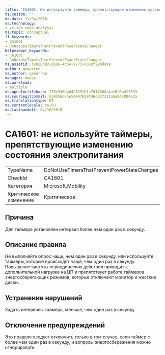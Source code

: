 ```yaml
---
title: 'CA1601: Не используйте таймеры, препятствующие изменению состояния электропитания | Документы Microsoft'
ms.custom: ''
ms.date: 11/04/2016
ms.technology:
- vs-ide-code-analysis
ms.topic: conceptual
f1_keywords:
- CA1601
- DoNotUseTimersThatPreventPowerStateChanges
helpviewer_keywords:
- CA1601
- DoNotUseTimersThatPreventPowerStateChanges
ms.assetid: b8028c92-0696-4c54-9773-0028f29bda9a
author: gewarren
ms.author: gewarren
manager: douge
ms.workload:
- multiple
ms.openlocfilehash: 270c030d4d4b829fb1e7d17308a4ae6f0ad17539
ms.sourcegitcommit: 6a9d5bd75e50947659fd6c837111a6a547884e2a
ms.translationtype: MT
ms.contentlocale: ru-RU
ms.lasthandoff: 04/16/2018
---
```

# <a name="ca1601-do-not-use-timers-that-prevent-power-state-changes"></a>CA1601: не используйте таймеры, препятствующие изменению состояния электропитания
|||  
|-|-|  
|TypeName|DoNotUseTimersThatPreventPowerStateChanges|  
|CheckId|CA1601|  
|Категория|Microsoft.Mobility|  
|Критическое изменение|Критическое|  
  
## <a name="cause"></a>Причина  
 Для таймера установлен интервал более чем один раз в секунду.  
  
## <a name="rule-description"></a>Описание правила  
 Не выполняйте опрос чаще, чем один раз в секунду, или используйте таймеры, которые происходят чаще, чем один раз в секунду. Повышение частоты периодических действий приводит к дополнительной нагрузке на ЦП и препятствует работе таймеров энергосберегающих режимов, которые отключают монитор и жесткие диски.  
  
## <a name="how-to-fix-violations"></a>Устранение нарушений  
 Задать интервалы таймера, меньше, чем один раз в секунду.  
  
## <a name="when-to-suppress-warnings"></a>Отключение предупреждений  
 Это правило следует отключить только в том случае, если таймер с более чем один раз в секунду, и вопросы энергосбережения можно игнорировать.